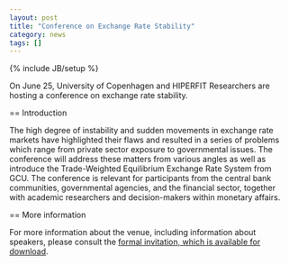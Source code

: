 ```yaml
---
layout: post
title: "Conference on Exchange Rate Stability"
category: news
tags: []
---
```

{% include JB/setup %}

On June 25, University of Copenhagen and HIPERFIT Researchers are
hosting a conference on exchange rate stability.

== Introduction

The high degree of instability and sudden movements in exchange rate
markets have highlighted their flaws and resulted in a series of
problems which range from private sector exposure to governmental
issues.  The conference will address these matters from various angles
as well as introduce the Trade-Weighted Equilibrium Exchange Rate
System from GCU. The conference is relevant for participants from the
central bank communities, governmental agencies, and the financial
sector, together with academic researchers and decision-makers within
monetary affairs.

== More information

For more information about the venue, including information about
speakers, please consult the [formal invitation, which is available
for download](/pdf/ExchangeRateStabilityConference2015.pdf).

